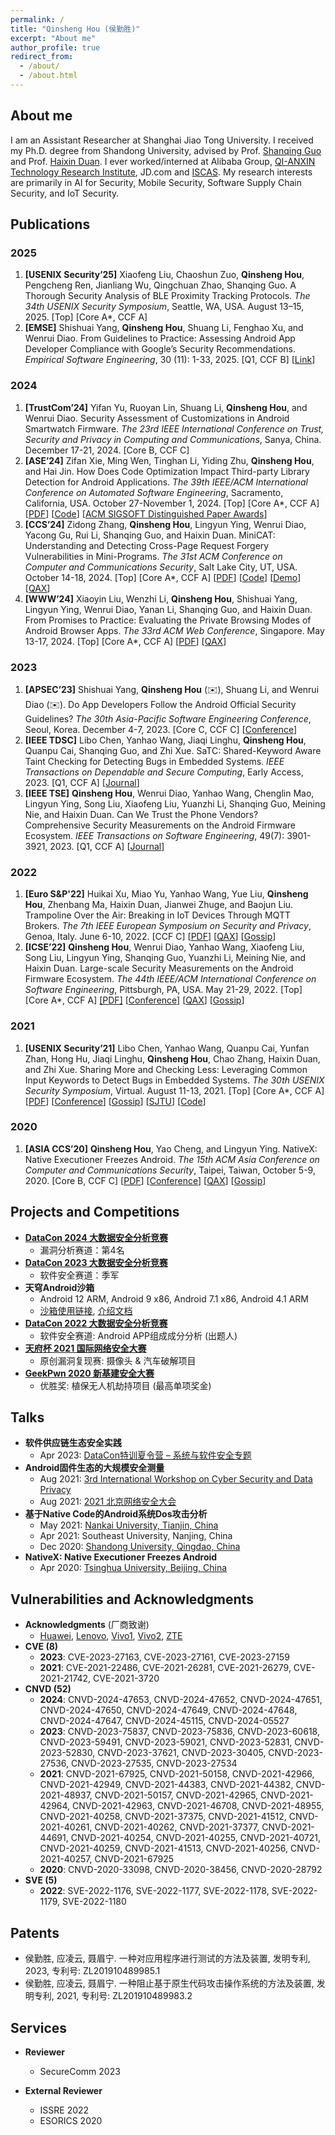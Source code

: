 ```yaml
---
permalink: /
title: "Qinsheng Hou (侯勤胜)"
excerpt: "About me"
author_profile: true
redirect_from: 
  - /about/
  - /about.html
---
```


About me
------
I am an Assistant Researcher at Shanghai Jiao Tong University. I received my Ph.D. degree from Shandong University, advised by Prof. [Shanqing Guo](https://sduiseclab.github.io/profile/guoshanqing.html) and Prof. [Haixin Duan](https://netsec.ccert.edu.cn/people/duanhx/). I ever worked/interned at Alibaba Group, [QI-ANXIN Technology Research Institute](https://research.qianxin.com/), JD.com and [ISCAS](http://www.iscas.ac.cn/). My research interests are primarily in AI for Security, Mobile Security, Software Supply Chain Security, and IoT Security.

Publications
------

### 2025

1. **[USENIX Security’25]** Xiaofeng Liu, Chaoshun Zuo, **Qinsheng Hou**, Pengcheng Ren, Jianliang Wu, Qingchuan Zhao, Shanqing Guo. A Thorough Security Analysis of BLE Proximity Tracking Protocols. *The 34th USENIX Security Symposium*, Seattle, WA, USA. August 13–15, 2025. [Top] [Core A\*, CCF A]
2. **[EMSE]** Shishuai Yang, **Qinsheng Hou**, Shuang Li, Fenghao Xu, and Wenrui Diao. From Guidelines to Practice: Assessing Android App Developer Compliance with Google’s Security Recommendations. *Empirical Software Engineering*, 30 (11): 1-33, 2025. [Q1, CCF B] [[Link](https://rdcu.be/dYrz6)]

### 2024

1. **[TrustCom’24]** Yifan Yu, Ruoyan Lin, Shuang Li, **Qinsheng Hou**, and Wenrui Diao. Security Assessment of Customizations in Android Smartwatch Firmware. *The 23rd IEEE International Conference on Trust, Security and Privacy in Computing and Communications*, Sanya, China. December 17-21, 2024. [Core B, CCF C]
2. **[ASE’24]** Zifan Xie, Ming Wen, Tinghan Li, Yiding Zhu, **Qinsheng Hou**, and Hai Jin. How Does Code Optimization Impact Third-party Library Detection for Android Applications. *The 39th IEEE/ACM International Conference on Automated Software Engineering*, Sacramento, California, USA. October 27-November 1, 2024. [Top] [Core A*, CCF A] [[PDF](https://xzf1234.github.io/pdfs/ASE24_LibHunter.pdf)] [[Code](https://github.com/CGCL-codes/LibHunter)] [[ACM SIGSOFT Distinguished Paper Awards](https://conf.researchr.org/info/ase-2024/awards)]
3. **[CCS’24]** Zidong Zhang, **Qinsheng Hou**, Lingyun Ying, Wenrui Diao, Yacong Gu, Rui Li, Shanqing Guo, and Haixin Duan. MiniCAT: Understanding and Detecting Cross-Page Request Forgery Vulnerabilities in Mini-Programs. *The 31st ACM Conference on Computer and Communications Security*, Salt Lake City, UT, USA. October 14-18, 2024. [Top] [Core A*, CCF A] [[PDF](https://chicharitomu14.github.io/files/minicat_ccs24.pdf)] [[Code](https://github.com/kee1ongz/MiniCAT)] [[Demo](https://sites.google.com/view/minicprf)] [[QAX](https://research.qianxin.com/archives/2633)]
4. **[WWW’24]** Xiaoyin Liu, Wenzhi Li, **Qinsheng Hou**, Shishuai Yang, Lingyun Ying, Wenrui Diao, Yanan Li, Shanqing Guo, and Haixin Duan. From Promises to Practice: Evaluating the Private Browsing Modes of Android Browser Apps. *The 33rd ACM Web Conference*, Singapore. May 13-17, 2024. [Top] [Core A*, CCF A] [[PDF](https://diaowenrui.github.io/paper/www24-liu.pdf)] [[QAX](https://research.qianxin.com/archives/1740)]

### 2023

1. **[APSEC’23]** Shishuai Yang, **Qinsheng Hou** (✉️), Shuang Li, and Wenrui Diao (✉️). Do App Developers Follow the Android Official Security Guidelines? *The 30th Asia-Pacific Software Engineering Conference*, Seoul, Korea. December 4-7, 2023. [Core C, CCF C] [[Conference](https://conf.researchr.org/details/apsec-2023/apsec-2023-technical-track/42/Do-App-Developers-Follow-the-Android-Official-Data-Security-Guidelines-An-Empirical-)]
1. **[IEEE TDSC]** Libo Chen, Yanhao Wang, Jiaqi Linghu, **Qinsheng Hou**, Quanpu Cai, Shanqing Guo, and Zhi Xue. SaTC: Shared-Keyword Aware Taint Checking for Detecting Bugs in Embedded Systems. *IEEE Transactions on Dependable and Secure Computing*, Early Access, 2023. [Q1, CCF A] [[Journal](https://ieeexplore.ieee.org/abstract/document/10226330)]
1. **[IEEE TSE]** **Qinsheng Hou**, Wenrui Diao, Yanhao Wang, Chenglin Mao, Lingyun Ying, Song Liu, Xiaofeng Liu, Yuanzhi Li, Shanqing Guo, Meining Nie, and Haixin Duan. Can We Trust the Phone Vendors? Comprehensive Security Measurements on the Android Firmware Ecosystem. *IEEE Transactions on Software Engineering*, 49(7): 3901-3921, 2023. [Q1, CCF A] [[Journal](https://ieeexplore.ieee.org/document/10141678)]

### 2022

1. **[Euro S&P'22]** Huikai Xu, Miao Yu, Yanhao Wang, Yue Liu, **Qinsheng Hou**, Zhenbang Ma, Haixin Duan, Jianwei Zhuge, and Baojun Liu. Trampoline Over the Air: Breaking in IoT Devices Through MQTT Brokers. *The 7th IEEE European Symposium on Security and Privacy*, Genoa, Italy. June 6-10, 2022. [CCF C] [[PDF](https://github.com/ReAbout/Trampoline-Over-the-Air/blob/main/Trampoline%20Over%20the%20Air%20-%20Breaking%20in%20IoT%20Devices%20Through%20MQTT%20Brokers_validated.pdf)] [[QAX](https://research.qianxin.com/archives/1186)] [[Gossip](https://mp.weixin.qq.com/s/EWbDSyauXuTyF4ja9Duv2g)]
1. **[ICSE’22]** **Qinsheng Hou**, Wenrui Diao, Yanhao Wang, Xiaofeng Liu, Song Liu, Lingyun Ying, Shanqing Guo, Yuanzhi Li, Meining Nie, and Haixin Duan. Large-scale Security Measurements on the Android Firmware Ecosystem. *The 44th IEEE/ACM International Conference on Software Engineering*, Pittsburgh, PA, USA. May 21-29, 2022. [Top] [Core A*, CCF A] [[PDF]](https://chicharitomu14.github.io/files/2022-ICSE.pdf) [[Conference](https://conf.researchr.org/details/icse-2022/icse-2022-papers/36/Large-scale-Security-Measurements-on-the-Android-Firmware-Ecosystem)] [[QAX](https://research.qianxin.com/archives/1208)] [[Gossip](https://mp.weixin.qq.com/s/ykvCJ8biYHunpxjIGW8-uA)]

### 2021

1. **[USENIX Security’21]** Libo Chen, Yanhao Wang, Quanpu Cai, Yunfan Zhan, Hong Hu, Jiaqi Linghu, **Qinsheng Hou**, Chao Zhang, Haixin Duan, and Zhi Xue. Sharing More and Checking Less: Leveraging Common Input Keywords to Detect Bugs in Embedded Systems. *The 30th USENIX Security Symposium*,  Virtual. August 11-13, 2021. [Top] [Core A*, CCF A] [[PDF](https://www.usenix.org/system/files/sec21-chen-libo.pdf)] [[Conference](https://www.usenix.org/conference/usenixsecurity21/presentation/chen-libo)] [[Gossip](https://mp.weixin.qq.com/s/Xy4x2_cZnyvXAzN3G0skyg)] [[SJTU](https://news.sjtu.edu.cn/jdzh/20210225/142057.html)] [[Code](https://github.com/NSSL-SJTU/SaTC)]

### 2020

1. **[ASIA CCS’20]** **Qinsheng Hou**, Yao Cheng, and Lingyun Ying. NativeX: Native Executioner Freezes Android. *The 15th ACM Asia Conference on Computer and Communications Security*, Taipei, Taiwan, October 5-9, 2020. [Core B, CCF C] [[PDF](https://chicharitomu14.github.io/files/2020-NativeX.pdf)] [[Conference](https://dl.acm.org/doi/10.1145/3320269.3384713)] [[QAX](https://research.qianxin.com/archives/918)] [[Gossip](https://mp.weixin.qq.com/s/HFoMdir7j5EwPs6TwfQBnw)]

## Projects and Competitions

- [**DataCon 2024 大数据安全分析竞赛**](https://www.datacon.org.cn/datacon2024)
  - 漏洞分析赛道：第4名
- **[DataCon 2023 大数据安全分析竞赛](https://www.datacon.org.cn/datacon2023)**
  - 软件安全赛道：季军
- **天穹Android沙箱**
  - Android 12 ARM, Android 9 x86, Android 7.1 x86, Android 4.1 ARM
  - [沙箱使用链接](https://sandbox.qianxin.com/sscc-tq-web/), [介绍文档](https://research.qianxin.com/archives/1748)
- [**DataCon 2022 大数据安全分析竞赛**](https://datacon.qianxin.com/datacon2022)
  - 软件安全赛道: Android APP组成成分分析 (出题人)
- [**天府杯 2021 国际网络安全大赛**](http://www.tianfucup.com/#canjia)
  - 原创漏洞复现赛: 摄像头 & 汽车破解项目
- [**GeekPwn 2020 新基建安全大赛**](https://hof.geekpwn.org/zh/index.html)
  - 优胜奖: 植保无人机劫持项目 (最高单项奖金)

Talks
------

- **软件供应链生态安全实践**
  - Apr 2023: [DataCon特训夏令营 – 系统与软件安全专题](https://datacon.qianxin.com/video/video-list)
- **Android固件生态的大规模安全测量**
  - Aug 2021: [3rd International Workshop on Cyber Security and Data Privacy](https://mp.weixin.qq.com/s/DzGv_eOpLHVaVy1u4jZ1vw)
  - Aug 2021: [2021 北京网络安全大会](https://bcs.qianxin.com/speakers/show.php?itemid=225)
- **基于Native Code的Android系统Dos攻击分析**
  - May 2021: [Nankai University, Tianjin, China](https://cc.nankai.edu.cn/2021/0507/c13294a356791/page.htm)
  - Apr 2021: Southeast University, Nanjing, China
  - Dec 2020: [Shandong University, Qingdao, China](https://cst.qd.sdu.edu.cn/info/1038/1077.htm)
- **NativeX: Native Executioner Freezes Android**
  - Apr 2020: [Tsinghua University, Beijing, China](http://netsec.ccert.edu.cn/chs/seminars/2020-04-16-NativeX)

Vulnerabilities and Acknowledgments
------
- **Acknowledgments** (厂商致谢)
  - [Huawei](https://device.harmonyos.com/cn/docs/security/acknowledgments/security-acknowledgments-0000001050066659),  [Lenovo](https://iknow.lenovo.com.cn/detail/199217.html), [Vivo1](https://www.vivo.com/en/support/security-advisory-detail?id=9), [Vivo2](https://www.vivo.com/en/support/security-advisory-detail?id=10), [ZTE](https://support.zte.com.cn/support/news/LoopholeInfoDetail.aspx?newsId=1019084)
- **CVE (8)** 
  - **2023**: CVE-2023-27163, CVE-2023-27161, CVE-2023-27159 
  - **2021**: CVE-2021-22486, CVE-2021-26281, CVE-2021-26279, CVE-2021-21742, CVE-2021-3720
- **CNVD (52)** 
  - **2024**: CNVD-2024-47653, CNVD-2024-47652, CNVD-2024-47651, CNVD-2024-47650, CNVD-2024-47649, CNVD-2024-47648, CNVD-2024-47647, CNVD-2024-45115, CNVD-2024-05527
  - **2023**: CNVD-2023-75837, CNVD-2023-75836, CNVD-2023-60618, CNVD-2023-59491, CNVD-2023-59021, CNVD-2023-52831, CNVD-2023-52830, CNVD-2023-37621, CNVD-2023-30405, CNVD-2023-27536, CNVD-2023-27535, CNVD-2023-27534
  - **2021**: CNVD-2021-67925, CNVD-2021-50158, CNVD-2021-42966, CNVD-2021-42949, CNVD-2021-44383, CNVD-2021-44382, CNVD-2021-48937, CNVD-2021-50157, CNVD-2021-42965, CNVD-2021-42964, CNVD-2021-42963, CNVD-2021-46708, CNVD-2021-48955, CNVD-2021-40258, CNVD-2021-37375, CNVD-2021-41512, CNVD-2021-40261, CNVD-2021-40262, CNVD-2021-37377, CNVD-2021-44691, CNVD-2021-40254, CNVD-2021-40255, CNVD-2021-40721, CNVD-2021-40259, CNVD-2021-41513, CNVD-2021-40256, CNVD-2021-40257, CNVD-2021-67925
  - **2020**: CNVD-2020-33098, CNVD-2020-38456,  CNVD-2020-28792
- **SVE (5)**
  - **2022**: SVE-2022-1176, SVE-2022-1177, SVE-2022-1178, SVE-2022-1179, SVE-2022-1180

## Patents

- 侯勤胜, 应凌云, 聂眉宁. 一种对应用程序进行测试的方法及装置, 发明专利, 2023, 专利号: ZL201910489985.1
- 侯勤胜, 应凌云, 聂眉宁. 一种阻止基于原生代码攻击操作系统的方法及装置, 发明专利, 2021, 专利号: ZL201910489983.2

## Services

- **Reviewer**
  
  - SecureComm 2023
- **External Reviewer**
  - ISSRE 2022
  - ESORICS 2020

  <!--**Others**-->

  <!--电子科技大学外聘副研究员-->

  <!--网络安全学院学生创新资助计划指导老师 [[SDU](https://www.qdxq.sdu.edu.cn/info/1282/35098.htm)] [[SJTU](https://www.seiee.sjtu.edu.cn/index_news/8224.html)]-->

  <!--东南大学专业学位硕士研究生校外指导教师-->

  <!--“观安杯”网络安全技能竞赛特聘专家-->

<!--

Getting started
------
1. Register a GitHub account if you don't have one and confirm your e-mail (required!)
1. Fork [this repository](https://github.com/academicpages/academicpages.github.io) by clicking the "fork" button in the top right. 
1. Go to the repository's settings (rightmost item in the tabs that start with "Code", should be below "Unwatch"). Rename the repository "[your GitHub username].github.io", which will also be your website's URL.
1. Set site-wide configuration and create content & metadata (see below -- also see [this set of diffs](http://archive.is/3TPas) showing what files were changed to set up [an example site](https://getorg-testacct.github.io) for a user with the username "getorg-testacct")
1. Upload any files (like PDFs, .zip files, etc.) to the files/ directory. They will appear at https://[your GitHub username].github.io/files/example.pdf.  
1. Check status by going to the repository settings, in the "GitHub pages" section

Site-wide configuration
------
The main configuration file for the site is in the base directory in [_config.yml](https://github.com/academicpages/academicpages.github.io/blob/master/_config.yml), which defines the content in the sidebars and other site-wide features. You will need to replace the default variables with ones about yourself and your site's github repository. The configuration file for the top menu is in [_data/navigation.yml](https://github.com/academicpages/academicpages.github.io/blob/master/_data/navigation.yml). For example, if you don't have a portfolio or blog posts, you can remove those items from that navigation.yml file to remove them from the header. 

Create content & metadata
------
For site content, there is one markdown file for each type of content, which are stored in directories like _publications, _talks, _posts, _teaching, or _pages. For example, each talk is a markdown file in the [_talks directory](https://github.com/academicpages/academicpages.github.io/tree/master/_talks). At the top of each markdown file is structured data in YAML about the talk, which the theme will parse to do lots of cool stuff. The same structured data about a talk is used to generate the list of talks on the [Talks page](https://academicpages.github.io/talks), each [individual page](https://academicpages.github.io/talks/2012-03-01-talk-1) for specific talks, the talks section for the [CV page](https://academicpages.github.io/cv), and the [map of places you've given a talk](https://academicpages.github.io/talkmap.html) (if you run this [python file](https://github.com/academicpages/academicpages.github.io/blob/master/talkmap.py) or [Jupyter notebook](https://github.com/academicpages/academicpages.github.io/blob/master/talkmap.ipynb), which creates the HTML for the map based on the contents of the _talks directory).

**Markdown generator**

I have also created [a set of Jupyter notebooks](https://github.com/academicpages/academicpages.github.io/tree/master/markdown_generator
) that converts a CSV containing structured data about talks or presentations into individual markdown files that will be properly formatted for the academicpages template. The sample CSVs in that directory are the ones I used to create my own personal website at stuartgeiger.com. My usual workflow is that I keep a spreadsheet of my publications and talks, then run the code in these notebooks to generate the markdown files, then commit and push them to the GitHub repository.

How to edit your site's GitHub repository
------
Many people use a git client to create files on their local computer and then push them to GitHub's servers. If you are not familiar with git, you can directly edit these configuration and markdown files directly in the github.com interface. Navigate to a file (like [this one](https://github.com/academicpages/academicpages.github.io/blob/master/_talks/2012-03-01-talk-1.md) and click the pencil icon in the top right of the content preview (to the right of the "Raw | Blame | History" buttons). You can delete a file by clicking the trashcan icon to the right of the pencil icon. You can also create new files or upload files by navigating to a directory and clicking the "Create new file" or "Upload files" buttons. 

Example: editing a markdown file for a talk
![Editing a markdown file for a talk](/images/editing-talk.png)

For more info
------
More info about configuring academicpages can be found in [the guide](https://academicpages.github.io/markdown/). The [guides for the Minimal Mistakes theme](https://mmistakes.github.io/minimal-mistakes/docs/configuration/) (which this theme was forked from) might also be helpful.
-->

